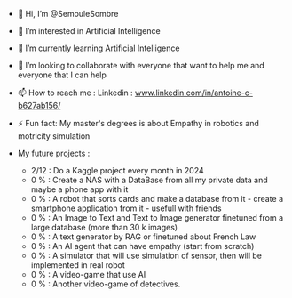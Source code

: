 - 👋 Hi, I’m @SemouleSombre
- 👀 I’m interested in Artificial Intelligence
- 🌱 I’m currently learning Artificial Intelligence
- 💞️ I’m looking to collaborate with everyone that want to help me and everyone that I can help
- 📫 How to reach me : Linkedin : www.linkedin.com/in/antoine-c-b627ab156/
- ⚡ Fun fact: My master's degrees is about Empathy in robotics and motricity simulation

- My future projects :
	- 2/12 : Do a Kaggle project every month in 2024
  	- 0 % : Create a NAS with a DataBase from all my private data and maybe a phone app with it
	- 0 % : A robot that sorts cards and make a database from it - create a smartphone application from it - usefull with friends
	- 0 % : An Image to Text and Text to Image generator finetuned from a large database (more than 30 k images)
   	- 0 % : A text generator by RAG or finetuned about French Law
	- 0 % : An AI agent that can have empathy (start from scratch)
   	- 0 % : A simulator that will use simulation of sensor, then will be implemented in real robot
	- 0 % : A video-game that use AI
	- 0 % : Another video-game of detectives.

<!---
SemouleSombre/SemouleSombre is a ✨ special ✨ repository because its `README.md` (this file) appears on your GitHub profile.
You can click the Preview link to take a look at your changes.
--->
